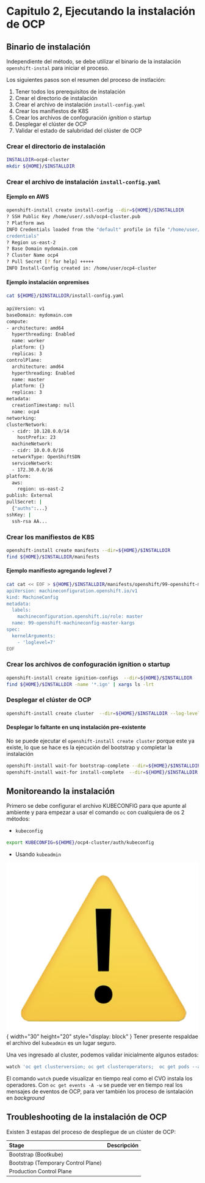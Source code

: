 # Capitulo 2, Ejecutando la instalación de OCP

## Binario de instalación

Independiente del método, se debe utilizar el binario de la instalación `openshift-instal` para iniciar el proceso.

Los siguientes pasos son el resumen del proceso de instlación:

1. Tener todos los prerequisitos de instalación
2. Crear el directorio de instalación
3. Crear el archivo de instalación `install-config.yaml`
4. Crear los manifiestos de K8S
5. Crear los archivos de confoguración *ignition* o startup
6. Desplegar el clúster de OCP
7. Validar el estado de salubridad del clúster de OCP

### Crear el directorio de instalación

```bash
INSTALLDIR=ocp4-cluster
mkdir ${HOME}/$INSTALLDIR
```

### Crear el archivo de instalación `install-config.yaml` 

#### Ejemplo en AWS
```bash
openshift-install create install-config --dir=${HOME}/$INSTALLDIR
? SSH Public Key /home/user/.ssh/ocp4-cluster.pub
? Platform aws
INFO Credentials loaded from the "default" profile in file "/home/user/.aws/
credentials"
? Region us-east-2
? Base Domain mydomain.com
? Cluster Name ocp4
? Pull Secret [? for help] +++++
INFO Install-Config created in: /home/user/ocp4-cluster
```
#### Ejemplo instalación onpremises

```bash
cat ${HOME}/$INSTALLDIR/install-config.yaml

apiVersion: v1
baseDomain: mydomain.com
compute:
- architecture: amd64
  hyperthreading: Enabled
  name: worker
  platform: {}
  replicas: 3
controlPlane:
  architecture: amd64
  hyperthreading: Enabled
  name: master
  platform: {}
  replicas: 3
metadata:
  creationTimestamp: null
  name: ocp4
networking:
clusterNetwork:
  - cidr: 10.128.0.0/14
    hostPrefix: 23
  machineNetwork:
  - cidr: 10.0.0.0/16
  networkType: OpenShiftSDN
  serviceNetwork:
  - 172.30.0.0/16
platform:
  aws:
    region: us-east-2
publish: External
pullSecret: |
  {"auths":...}
sshKey: |
  ssh-rsa AA...
```

### Crear los manifiestos de K8S

```bash
openshift-install create manifests --dir=${HOME}/$INSTALLDIR
find ${HOME}/$INSTALLDIR/manifests
```

#### Ejemplo manifiesto agregando loglevel 7

```bash
cat cat << EOF > ${HOME}/$INSTALLDIR/manifests/openshift/99-openshift-machineconfig-master-kargs.yaml
apiVersion: machineconfiguration.openshift.io/v1
kind: MachineConfig
metadata:
  labels:
    machineconfiguration.openshift.io/role: master
  name: 99-openshift-machineconfig-master-kargs
spec:
  kernelArguments:
    - 'loglevel=7'
EOF
```

### Crear los archivos de confoguración ignition o startup

```bash
openshift-install create ignition-configs  --dir=${HOME}/$INSTALLDIR
find ${HOME}/$INSTALLDIR -name '*.ign' | xargs ls -lrt
```

### Desplegar el clúster de OCP

```bash
openshift-install create cluster  --dir=${HOME}/$INSTALLDIR --log-level=debug
```

#### Desplegar lo faltante en unq instalación pre-existente

No se puede ejecutar el `openshift-install create cluster` porque este ya existe, lo que se hace es la ejecución del bootstrap y completar la instalación

```bash
openshift-install wait-for bootstrap-complete --dir=${HOME}/$INSTALLDIR --log-level=debug
openshift-install wait-for install-complete  --dir=${HOME}/$INSTALLDIR --log-level=debug
```

## Monitoreando la instalación

Primero se debe configurar el archivo KUBECONFIG para que apunte al ambiente y para empezar a usar el comando `oc` con cualquiera de os 2 métodos:

- `kubeconfig`

```bash
export KUBECONFIG=${HOME}/ocp4-cluster/auth/kubeconfig
```
- Usando `kubeadmin`

![warning kubeadmin](../../images/warning.png){ width="30" height="20" style="display: block" }
Tener presente respaldae el archivo del `kubeadmin` es un lugar seguro.

Una ves ingresado al cluster, podemos validar inicialmente algunos estados:

```bash
watch 'oc get clusterversion; oc get clusteroperators;  oc get pods --all-namespaces | grep -v -E "Running|Completed"; oc get nodes'
```

El comando `watch` puede visualizar en tiempo real  como el CVO instala los operadores. Con `oc get events -A -w` se puede ver en tiempo real los mensajes de eventos de OCP, para ver también los proceso de isntalación en *background*

## Troubleshooting de la instalación de OCP

Existen 3 estapas del proceso de despliegue de un clúster de OCP:

| Stage | Descripción |
|:------|:------------|
| Bootstrap (Bootkube) | 
| Bootstrap (Temporary Control Plane) |
| Production Control Plane |